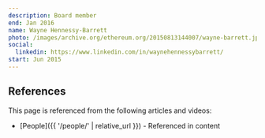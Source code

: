 ```yaml
---
description: Board member
end: Jan 2016
name: Wayne Hennessy-Barrett
photo: /images/archive.org/ethereum.org/20150813144007/wayne-barrett.jpg
social:
  linkedin: https://www.linkedin.com/in/waynehennessybarrett/
start: Jun 2015
---
```


## References

This page is referenced from the following articles and videos:

- [People]({{ '/people/' | relative_url }}) - Referenced in content
